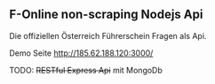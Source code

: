 ## F-Online non-scraping Nodejs Api
Die offiziellen Österreich Führerschein Fragen als Api.

Demo Seite
http://185.62.188.120:3000/

TODO: ~~RESTful Express Api~~ mit MongoDb